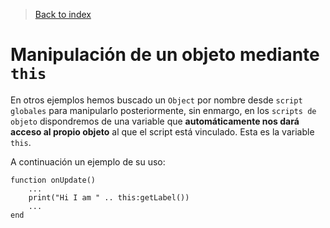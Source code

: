 > [Back to index](https://github.com/rzeronte/brakeza3d/blob/master/doc/00-index.md)

# Manipulación de un objeto mediante `this`

En otros ejemplos hemos buscado un `Object` por nombre desde `script globales` para manipularlo posteriormente, sin
enmargo, en los `scripts de objeto` dispondremos de una variable que **automáticamente nos dará acceso al propio objeto** al 
que el script está vinculado. Esta es la variable `this`.

A continuación un ejemplo de su uso:

```
function onUpdate()
    ...
    print("Hi I am " .. this:getLabel())
    ...
end

```